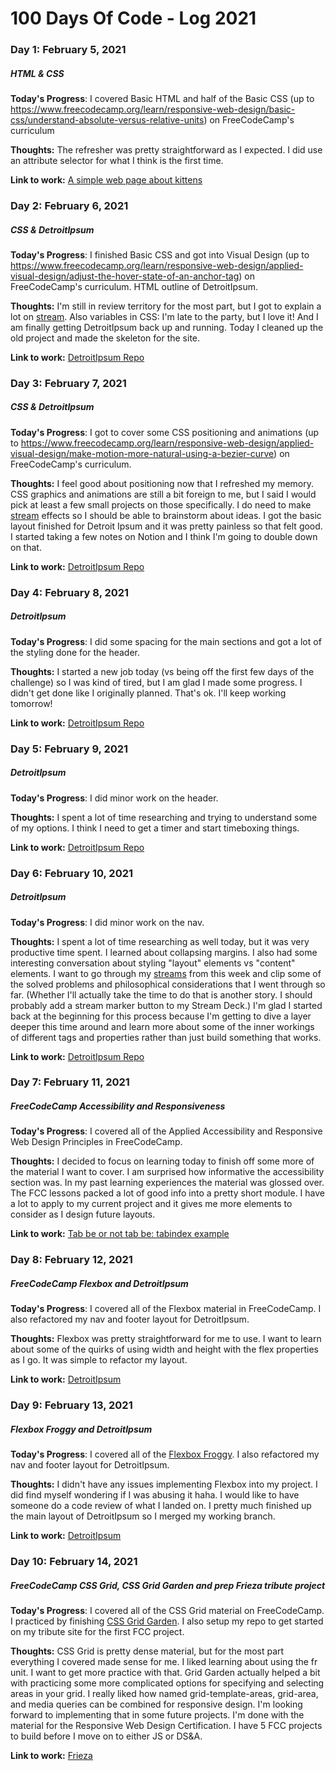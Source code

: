 # 100 Days Of Code - Log 2021

### Day 1: February 5, 2021
##### HTML & CSS

**Today's Progress**: I covered Basic HTML and half of the Basic CSS (up to https://www.freecodecamp.org/learn/responsive-web-design/basic-css/understand-absolute-versus-relative-units) on FreeCodeCamp's curriculum

**Thoughts:** The refresher was pretty straightforward as I expected. I did use an attribute selector for what I think is the first time.

**Link to work:** [A simple web page about kittens](https://codepen.io/jeseekia/pen/wvoGvXK)

### Day 2: February 6, 2021
##### CSS & DetroitIpsum

**Today's Progress**: I finished Basic CSS and got into Visual Design (up to https://www.freecodecamp.org/learn/responsive-web-design/applied-visual-design/adjust-the-hover-state-of-an-anchor-tag) on FreeCodeCamp's curriculum. HTML outline of DetroitIpsum.

**Thoughts:** I'm still in review territory for the most part, but I got to explain a lot on [stream](http://twitch.tv/metadevgirl). Also variables in CSS: I'm late to the party, but I love it! And I am finally getting DetroitIpsum back up and running. Today I cleaned up the old project and made the skeleton for the site.

**Link to work:** [DetroitIpsum Repo](https://github.com/jeseekia/DetroitIpsum/commit/c05baa42a8f52d41f136b87f6593b604176e6327)

### Day 3: February 7, 2021
##### CSS & DetroitIpsum

**Today's Progress**: I got to cover some CSS positioning and animations (up to https://www.freecodecamp.org/learn/responsive-web-design/applied-visual-design/make-motion-more-natural-using-a-bezier-curve) on FreeCodeCamp's curriculum.

**Thoughts:** I feel good about positioning now that I refreshed my memory. CSS graphics and animations are still a bit foreign to me, but I said I would pick at least a few small projects on those specifically. I do need to make [stream](http://twitch.tv/metadevgirl) effects so I should be able to brainstorm about ideas. I got the basic layout finished for Detroit Ipsum and it was pretty painless so that felt good. I started taking a few notes on Notion and I think I'm going to double down on that.

**Link to work:** [DetroitIpsum Repo](https://github.com/jeseekia/DetroitIpsum/commits/site-layout)

### Day 4: February 8, 2021
##### DetroitIpsum

**Today's Progress**: I did some spacing for the main sections and got a lot of the styling done for the header.

**Thoughts:** I started a new job today (vs being off the first few days of the challenge) so I was kind of tired, but I am glad I made some progress. I didn't get done like I originally planned. That's ok. I'll keep working tomorrow!

**Link to work:** [DetroitIpsum Repo](https://github.com/jeseekia/DetroitIpsum/commit/2d9546d376e1afc99268448ee520ce55e69a19f5)

### Day 5: February 9, 2021
##### DetroitIpsum

**Today's Progress**: I did minor work on the header.

**Thoughts:** I spent a lot of time researching and trying to understand some of my options. I think I need to get a timer and start timeboxing things.

**Link to work:** [DetroitIpsum Repo](https://github.com/jeseekia/DetroitIpsum/commit/183c0c2301952ffdd41cc002c0294de97ab199ec)

### Day 6: February 10, 2021
##### DetroitIpsum

**Today's Progress**: I did minor work on the nav.

**Thoughts:** I spent a lot of time researching as well today, but it was very productive time spent. I learned about collapsing margins. I also had some interesting conversation about styling "layout" elements vs "content" elements. I want to go through my [streams](http://twitch.tv/metadevgirl) from this week and clip some of the solved problems and philosophical considerations that I went through so far. (Whether I'll actually take the time to do that is another story. I should probably add a stream marker button to my Stream Deck.) I'm glad I started back at the beginning for this process because I'm getting to dive a layer deeper this time around and learn more about some of the inner workings of different tags and properties rather than just build something that works.

**Link to work:** [DetroitIpsum Repo](https://github.com/jeseekia/DetroitIpsum/commit/f88268f39ecba1006c4c1e36ad4445454022d5e3)

### Day 7: February 11, 2021
##### FreeCodeCamp Accessibility and Responsiveness

**Today's Progress**: I covered all of the Applied Accessibility and Responsive Web Design Principles in FreeCodeCamp.

**Thoughts:** I decided to focus on learning today to finish off some more of the material I want to cover. I am surprised how informative the accessibility section was. In my past learning experiences the material was glossed over. The FCC lessons packed a lot of good info into a pretty short module. I have a lot to apply to my current project and it gives me more elements to consider as I design future layouts.

**Link to work:** [Tab be or not tab be: tabindex example](https://codepen.io/jeseekia/pen/wvooYzo)

### Day 8: February 12, 2021
##### FreeCodeCamp Flexbox and DetroitIpsum

**Today's Progress**: I covered all of the Flexbox material in FreeCodeCamp. I also refactored my nav and footer layout for DetroitIpsum.

**Thoughts:** Flexbox was pretty straightforward for me to use. I want to learn about some of the quirks of using width and height with the flex properties as I go. It was simple to refactor my layout.

**Link to work:** [DetroitIpsum](https://github.com/jeseekia/DetroitIpsum/commit/fbd905e47bc3b03b2708a97314adbff9eb39d7c3)


### Day 9: February 13, 2021
##### Flexbox Froggy and DetroitIpsum

**Today's Progress**: I covered all of the [Flexbox Froggy](https://flexboxfroggy.com/). I also refactored my nav and footer layout for DetroitIpsum.

**Thoughts:** I didn't have any issues implementing Flexbox into my project. I did find myself wondering if I was abusing it haha. I would like to have someone do a code review of what I landed on. I pretty much finished up the main layout of DetroitIpsum so I merged my working branch.

**Link to work:** [DetroitIpsum](https://github.com/jeseekia/DetroitIpsum/commit/c85cf0db7cafa5197dcfab3563212fc614f42d4e)

### Day 10: February 14, 2021
##### FreeCodeCamp CSS Grid, CSS Grid Garden and prep Frieza tribute project

**Today's Progress**: I covered all of the CSS Grid material on FreeCodeCamp. I practiced by finishing [CSS Grid Garden](https://cssgridgarden.com). I also setup my repo to get started on my tribute site for the first FCC project.

**Thoughts:** CSS Grid is pretty dense material, but for the most part everything I covered made sense for me. I liked learning about using the fr unit. I want to get more practice with that. Grid Garden actually helped a bit with practicing some more complicated options for specifying and selecting areas in your grid. I really liked how named grid-template-areas, grid-area, and media queries can be combined for responsive design. I'm looking forward to implementing that in some future projects. I'm done with the material for the Responsive Web Design Certification. I have 5 FCC projects to build before I move on to either JS or DS&A.

**Link to work:** [Frieza](https://github.com/jeseekia/frieza/commit/9839a1d862e0836c3947b216033e96e38aa36ac6)
